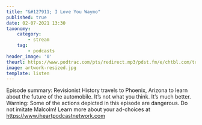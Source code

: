 ```yaml
---
title: "&#127911; I Love You Waymo"
published: true
date: 02-07-2021 13:30
taxonomy:
    category:
        - stream
    tag:
        - podcasts
header_image: '0'
theurl: https://www.podtrac.com/pts/redirect.mp3/pdst.fm/e/chtbl.com/track/39E17/traffic.megaphone.fm/HSW5508081807.mp3?updated=1624473411
image: artwork-resized.jpg
template: listen
--- 
```

Episode summary: Revisionist History travels to Phoenix, Arizona to learn about the future of the automobile. It’s not what you think. It’s much better. Warning: Some of the actions depicted in this episode are dangerous. Do not imitate Malcolm! Learn more about your ad-choices at https://www.iheartpodcastnetwork.com
